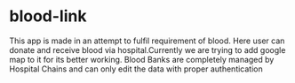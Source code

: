 # blood-link
This app is made in an attempt to fulfil requirement of blood. Here user can donate and receive blood via hospital.Currently we are trying to add google map to it for its better working.
Blood Banks are completely managed by Hospital Chains and can only edit the data with proper authentication

